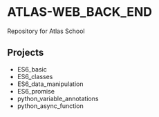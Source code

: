 # ATLAS-WEB_BACK_END
Repository for Atlas School

## Projects
- ES6_basic
- ES6_classes
- ES6_data_manipulation
- ES6_promise
- python_variable_annotations
- python_async_function